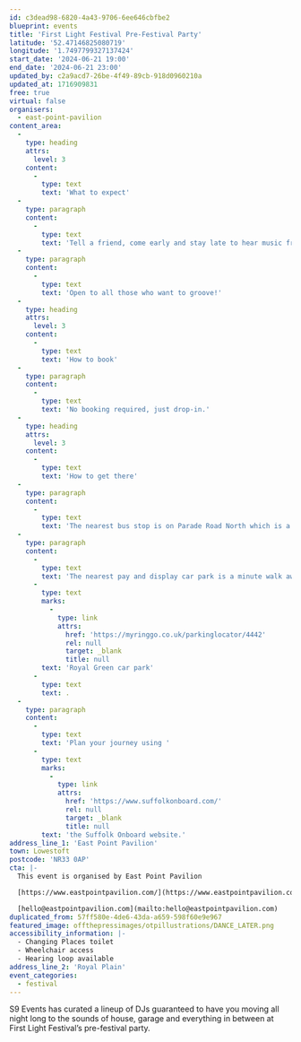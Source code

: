 ```yaml
---
id: c3dead98-6820-4a43-9706-6ee646cbfbe2
blueprint: events
title: 'First Light Festival Pre-Festival Party'
latitude: '52.47146825080719'
longitude: '1.7497799327137424'
start_date: '2024-06-21 19:00'
end_date: '2024-06-21 23:00'
updated_by: c2a9acd7-26be-4f49-89cb-918d0960210a
updated_at: 1716909831
free: true
virtual: false
organisers:
  - east-point-pavilion
content_area:
  -
    type: heading
    attrs:
      level: 3
    content:
      -
        type: text
        text: 'What to expect'
  -
    type: paragraph
    content:
      -
        type: text
        text: 'Tell a friend, come early and stay late to hear music from the likes of Shelly, Student Loan, Fred n Max and Tom Croome...'
  -
    type: paragraph
    content:
      -
        type: text
        text: 'Open to all those who want to groove!'
  -
    type: heading
    attrs:
      level: 3
    content:
      -
        type: text
        text: 'How to book'
  -
    type: paragraph
    content:
      -
        type: text
        text: 'No booking required, just drop-in.'
  -
    type: heading
    attrs:
      level: 3
    content:
      -
        type: text
        text: 'How to get there'
  -
    type: paragraph
    content:
      -
        type: text
        text: 'The nearest bus stop is on Parade Road North which is a three minute walk from East Point Pavilion. There is a selection of buses which connect us to the town centre for example, No X2, X22 and 109.'
  -
    type: paragraph
    content:
      -
        type: text
        text: 'The nearest pay and display car park is a minute walk away at '
      -
        type: text
        marks:
          -
            type: link
            attrs:
              href: 'https://myringgo.co.uk/parkinglocator/4442'
              rel: null
              target: _blank
              title: null
        text: 'Royal Green car park'
      -
        type: text
        text: .
  -
    type: paragraph
    content:
      -
        type: text
        text: 'Plan your journey using '
      -
        type: text
        marks:
          -
            type: link
            attrs:
              href: 'https://www.suffolkonboard.com/'
              rel: null
              target: _blank
              title: null
        text: 'the Suffolk Onboard website.'
address_line_1: 'East Point Pavilion'
town: Lowestoft
postcode: 'NR33 0AP'
cta: |-
  This event is organised by East Point Pavilion

  [https://www.eastpointpavilion.com/](https://www.eastpointpavilion.com/)

  [hello@eastpointpavilion.com](mailto:hello@eastpointpavilion.com)
duplicated_from: 57ff580e-4de6-43da-a659-598f60e9e967
featured_image: offthepressimages/otpillustrations/DANCE_LATER.png
accessibility_information: |-
  - Changing Places toilet
  - Wheelchair access
  - Hearing loop available
address_line_2: 'Royal Plain'
event_categories:
  - festival
---
```

S9 Events has curated a lineup of DJs guaranteed to have you moving all night long to the sounds of house, garage and everything in between at First Light Festival’s pre-festival party.